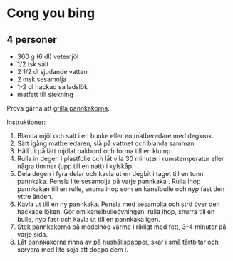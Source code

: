 Cong you bing
=============

4 personer
----------

-	360 g (6 dl) vetemjöl
-	1/2 tsk salt
-	2 1/2 dl sjudande vatten
-	2 msk sesamolja
-	1-2 dl hackad salladslök
-	matfett till stekning

Prova gärna att [grilla pannkakorna](http://www.seriouseats.com/2015/06/grill-your-scallion-pancakes-chinese-appetizer.html).

Instruktioner:

1.	Blanda mjöl och salt i en bunke eller en matberedare med degkrok.
2.	Sätt igång matberedaren, slå på vattnet och blanda samman.
3. Häll ut på lätt mjölat bakbord och forma till en klump.
4.	Rulla in degen i plastfolie och låt vila 30 minuter i rumstemperatur eller några timmar (upp till en natt) i kylskåp.
5.	Dela degen i fyra delar och kavla ut en degbit i taget till en tunn pannkaka. Pensla lite sesamolja på varje pannkaka . Rulla ihop  pannkakan till en rulle, snurra ihop som en kanelbulle och nyp fast den yttre änden.
6. Kavla ut till en ny pannkaka. Pensla med sesamolja och strö över den hackade löken. Gör om kanelbulleövningen: rulla ihop, snurra till en bulle, nyp fast och kavla ut till en pannkaka igen.
8.	Stek pannkakorna på medelhög värme i rikligt med fett, 3–4 minuter på varje sida.
9.	Låt pannkakorna rinna av på hushållspapper, skär i små tårtbitar och servera med lite soja att doppa dem i.
